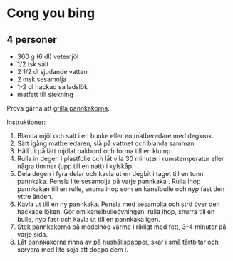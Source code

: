 Cong you bing
=============

4 personer
----------

-	360 g (6 dl) vetemjöl
-	1/2 tsk salt
-	2 1/2 dl sjudande vatten
-	2 msk sesamolja
-	1-2 dl hackad salladslök
-	matfett till stekning

Prova gärna att [grilla pannkakorna](http://www.seriouseats.com/2015/06/grill-your-scallion-pancakes-chinese-appetizer.html).

Instruktioner:

1.	Blanda mjöl och salt i en bunke eller en matberedare med degkrok.
2.	Sätt igång matberedaren, slå på vattnet och blanda samman.
3. Häll ut på lätt mjölat bakbord och forma till en klump.
4.	Rulla in degen i plastfolie och låt vila 30 minuter i rumstemperatur eller några timmar (upp till en natt) i kylskåp.
5.	Dela degen i fyra delar och kavla ut en degbit i taget till en tunn pannkaka. Pensla lite sesamolja på varje pannkaka . Rulla ihop  pannkakan till en rulle, snurra ihop som en kanelbulle och nyp fast den yttre änden.
6. Kavla ut till en ny pannkaka. Pensla med sesamolja och strö över den hackade löken. Gör om kanelbulleövningen: rulla ihop, snurra till en bulle, nyp fast och kavla ut till en pannkaka igen.
8.	Stek pannkakorna på medelhög värme i rikligt med fett, 3–4 minuter på varje sida.
9.	Låt pannkakorna rinna av på hushållspapper, skär i små tårtbitar och servera med lite soja att doppa dem i.
